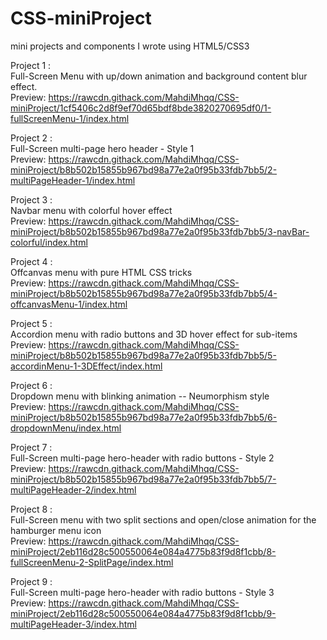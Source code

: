 # CSS-miniProject
mini projects and components I wrote using HTML5/CSS3

Project 1 :<br />
Full-Screen Menu with up/down animation and background content blur effect.<br />
Preview: https://rawcdn.githack.com/MahdiMhqq/CSS-miniProject/1cf5406c2d8f9ef70d65bdf8bde3820270695df0/1-fullScreenMenu-1/index.html<br />

Project 2 : <br />
Full-Screen multi-page hero header - Style 1<br />
Preview: https://rawcdn.githack.com/MahdiMhqq/CSS-miniProject/b8b502b15855b967bd98a77e2a0f95b33fdb7bb5/2-multiPageHeader-1/index.html<br />

Project 3 :<br />
Navbar menu with colorful hover effect<br />
Preview: https://rawcdn.githack.com/MahdiMhqq/CSS-miniProject/b8b502b15855b967bd98a77e2a0f95b33fdb7bb5/3-navBar-colorful/index.html<br />

Project 4 :<br />
Offcanvas menu with pure HTML CSS tricks <br />
Preview: https://rawcdn.githack.com/MahdiMhqq/CSS-miniProject/b8b502b15855b967bd98a77e2a0f95b33fdb7bb5/4-offcanvasMenu-1/index.html<br />

Project 5 :<br />
Accordion menu with radio buttons and 3D hover effect for sub-items<br />
Preview: https://rawcdn.githack.com/MahdiMhqq/CSS-miniProject/b8b502b15855b967bd98a77e2a0f95b33fdb7bb5/5-accordinMenu-1-3DEffect/index.html<br />

Project 6 :<br />
Dropdown menu with blinking animation -- Neumorphism style<br />
Preview: https://rawcdn.githack.com/MahdiMhqq/CSS-miniProject/b8b502b15855b967bd98a77e2a0f95b33fdb7bb5/6-dropdownMenu/index.html<br />

Project 7 :<br />
Full-Screen multi-page hero-header with radio buttons - Style 2<br />
Preview: https://rawcdn.githack.com/MahdiMhqq/CSS-miniProject/b8b502b15855b967bd98a77e2a0f95b33fdb7bb5/7-multiPageHeader-2/index.html<br />

Project 8 : <br />
Full-Screen menu with two split sections and open/close animation for the hamburger menu icon<br />
Preview: https://rawcdn.githack.com/MahdiMhqq/CSS-miniProject/2eb116d28c500550064e084a4775b83f9d8f1cbb/8-fullScreenMenu-2-SplitPage/index.html<br />

Project 9 :<br />
Full-Screen multi-page hero-header with radio buttons - Style 3<br />
Preview: https://rawcdn.githack.com/MahdiMhqq/CSS-miniProject/2eb116d28c500550064e084a4775b83f9d8f1cbb/9-multiPageHeader-3/index.html<br />
